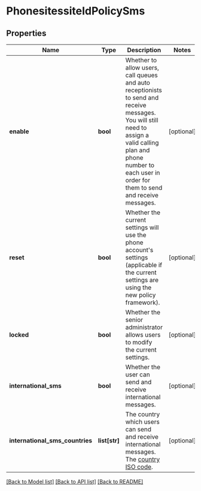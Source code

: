 # PhonesitessiteIdPolicySms

## Properties
Name | Type | Description | Notes
------------ | ------------- | ------------- | -------------
**enable** | **bool** | Whether to allow users, call queues and auto receptionists to send and receive messages. You will still need to assign a valid calling plan and phone number to each user in order for them to send and receive messages. | [optional] 
**reset** | **bool** | Whether the current settings will use the phone account&#x27;s settings (applicable if the current settings are using the new policy framework). | [optional] 
**locked** | **bool** | Whether the senior administrator allows users to modify the current settings. | [optional] 
**international_sms** | **bool** | Whether the user can send and receive international messages. | [optional] 
**international_sms_countries** | **list[str]** | The country which users can send and receive international messages. The [country ISO code](https://marketplace.zoom.us/docs/api-reference/other-references/abbreviation-lists#countries). | [optional] 

[[Back to Model list]](../README.md#documentation-for-models) [[Back to API list]](../README.md#documentation-for-api-endpoints) [[Back to README]](../README.md)

